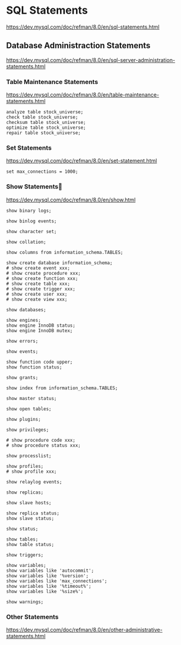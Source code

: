 # SQL Statements
https://dev.mysql.com/doc/refman/8.0/en/sql-statements.html

## Database Administraction Statements
https://dev.mysql.com/doc/refman/8.0/en/sql-server-administration-statements.html

### Table Maintenance Statements 
https://dev.mysql.com/doc/refman/8.0/en/table-maintenance-statements.html

```mysql
analyze table stock_universe;
check table stock_universe;
checksum table stock_universe;
optimize table stock_universe;
repair table stock_universe;
```

### Set Statements
https://dev.mysql.com/doc/refman/8.0/en/set-statement.html
```mysql
set max_connections = 1000;
```

### Show Statements 
https://dev.mysql.com/doc/refman/8.0/en/show.html

```mysql
show binary logs;

show binlog events;

show character set;

show collation;

show columns from information_schema.TABLES;

show create database information_schema;
# show create event xxx;
# show create procedure xxx;
# show create function xxx;
# show create table xxx;
# show create trigger xxx;
# show create user xxx;
# show create view xxx;

show databases;

show engines;
show engine InnoDB status;
show engine InnoDB mutex;

show errors;

show events;

show function code upper;
show function status;

show grants;

show index from information_schema.TABLES;

show master status;

show open tables;

show plugins;

show privileges;

# show procedure code xxx;
# show procedure status xxx;

show processlist;

show profiles;
# show profile xxx;

show relaylog events;

show replicas;

show slave hosts;

show replica status;
show slave status;

show status;

show tables;
show table status;

show triggers;

show variables;
show variables like 'autocommit';
show variables like '%version';
show variables like 'max_connections';
show variables like '%timeout%';
show variables like '%size%';

show warnings;
```

### Other Statements
https://dev.mysql.com/doc/refman/8.0/en/other-administrative-statements.html
